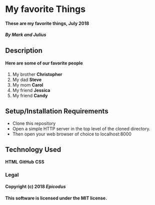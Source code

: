 # My favorite Things

#### These are my favorite things, **July 2018**

#### _By Mark and Julius_

## Description

#### Here are some of our favorite people

1. My brother **Christopher**
2. My dad **Steve**
3. My mom **Carol**
4. My friend **Jessica**
5. My friend **Candy**

## Setup/Installation Requirements

* Clone this repository
* Open a simple HTTP server in the top level of the cloned directory.
* Then open your web browser of choice to localhost:8000

## Technology Used

**HTML**
**GitHub**
**CSS**

### **Legal**

#### Copyright (c) 2018 _Epicodus_

#### This software is licensed under the **MIT** license.
